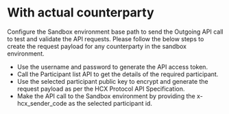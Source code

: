 # With actual counterparty

Configure the Sandbox environment base path to send the Outgoing API call to test and validate the API requests. Please follow the below steps to create the request payload for any counterparty in the sandbox environment.

* Use the username and password to generate the API access token.
* Call the Participant list API to get the details of the required participant.
* Use the selected participant public key to encrypt and generate the request payload as per the HCX Protocol API Specification.
* Make the API call to the Sandbox environment by providing the x-hcx\_sender\_code as the selected participant id.
